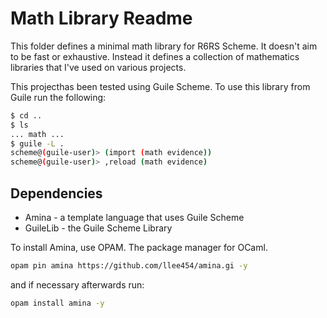 Math Library Readme
===================

This folder defines a minimal math library for R6RS Scheme. It doesn't aim to be fast or exhaustive. Instead it defines a collection of mathematics libraries that I've used on various projects.

This projecthas been tested using Guile Scheme. To use this library from Guile run the following:

```bash
$ cd ..
$ ls
... math ...
$ guile -L .
scheme@(guile-user)> (import (math evidence))
scheme@(guile-user)> ,reload (math evidence)
```

Dependencies
------------

* Amina - a template language that uses Guile Scheme
* GuileLib - the Guile Scheme Library

To install Amina, use OPAM. The package manager for OCaml.

```bash
opam pin amina https://github.com/llee454/amina.gi -y
```

and if necessary afterwards run:

```bash
opam install amina -y
```